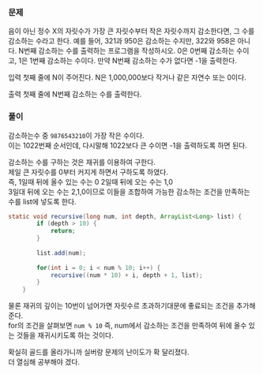### 문제

음이 아닌 정수 X의 자릿수가 가장 큰 자릿수부터 작은 자릿수까지 감소한다면, 그 수를 감소하는 수라고 한다. 
예를 들어, 321과 950은 감소하는 수지만, 322와 958은 아니다. N번째 감소하는 수를 출력하는 프로그램을 작성하시오.
0은 0번째 감소하는 수이고, 1은 1번째 감소하는 수이다. 만약 N번째 감소하는 수가 없다면 -1을 출력한다.

입력
첫째 줄에 N이 주어진다. N은 1,000,000보다 작거나 같은 자연수 또는 0이다.

출력
첫째 줄에 N번째 감소하는 수를 출력한다.



### 풀이

감소하는수 중 `9876543210`이 가장 작은 수이다.   
이는 1022번째 순서인데, 다시말해 1022보다 큰 수이면 -1을 출력하도록 하면 된다.   

감소하는 수를 구하는 것은 재귀를 이용하여 구한다.   
제일 큰 자릿수를 0부터 커지게 하면서 구하도록 하였다.   
즉, 1일때 뒤에 올수 있는 수는 0
2일때 뒤에 오는 수는 1,0   
3일대 뒤에 오는 수는 2,1,0이므로 이들을 조합하여 가능한 감소하는 조건을 만족하는 수를 list에 넣도록 한다.   
```java
static void recursive(long num, int depth, ArrayList<Long> list) {
		if (depth > 10) {
			return;
		}
		
		list.add(num);
		
		for(int i = 0; i < num % 10; i++) {
			recursive((num * 10) + i, depth + 1, list);
		}
	}
```
물론 재귀의 깊이는 10번이 넘어가면 자릿수르 초과하기대문에 좋료되는 조건을 추가해준다.   
for의 조건을 살펴보면 `num % 10` 즉,  num에서 감소하는 조건을 만족하여 뒤에 올수 있는 것들을 재귀시키도록 하는 것이다.


확실히 골드를 올라가니까 실버랑 문제의 난이도가 확 달리졌다.   
더 열심해 공부해야 겠다.
